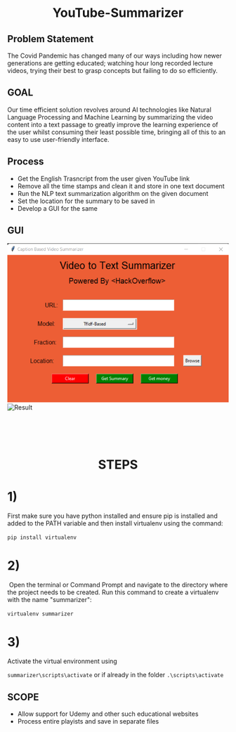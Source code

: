 <h1 align="center"> YouTube-Summarizer</h1>

## Problem Statement

The Covid Pandemic has changed many of our ways including how newer generations are getting educated; watching hour long recorded lecture videos, trying their best to grasp concepts but failing to do so efficiently. 

## GOAL

Our time efficient solution revolves around AI technologies like Natural Language Processing and Machine Learning by summarizing the video content into a text passage to greatly improve the learning experience of the user whilst consuming their least possible time, bringing all of this to an easy to use user-friendly interface.

## Process

* Get the English Trasncript from the user given YouTube link
* Remove all the time stamps and clean it and store in one text document
* Run the NLP text summarization algorithm on the given document
* Set the location for the summary to be saved in
* Develop a GUI for the same

## GUI
![GUI](GUI.png)
![Result](result.gif)


<br/>
<br/>
<br/>
<h1 align="center"> STEPS</h1>

<h1> 1) </h1> First make sure you have python installed and ensure pip is installed and added to the PATH variable and then install virtualenv using the command:

 `pip install virtualenv`
 
<h1> 2) </h1>&nbspOpen the terminal or Command Prompt and navigate to the directory where the project needs to be created. Run this command to create a virtualenv with the name "summarizer":

`virtualenv summarizer`

<h1> 3) </h1>  Activate the virtual environment using

`summarizer\scripts\activate` or if already in the folder `.\scripts\activate`


## SCOPE

- Allow support for Udemy and other such educational websites
- Process entire playists and save in separate files
